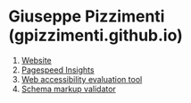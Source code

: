 # Giuseppe Pizzimenti (gpizzimenti.github.io)

1. [Website](https://gpizzimenti.github.io/)
2. [Pagespeed Insights](https://pagespeed.web.dev/analysis?url=https%3A%2F%2Fgpizzimenti.github.io%2F&hl=IT)
3. [Web accessibility evaluation tool](https://wave.webaim.org/report#/https://gpizzimenti.github.io/)
4. [Schema markup validator](https://validator.schema.org/#url=https%3A%2F%2Fgpizzimenti.github.io%2F)

